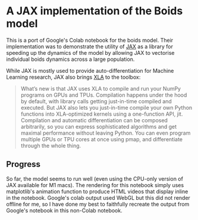 # A JAX implementation of the Boids model

This is a port of Google's Colab notebook for the boids model. Their implementation was to demonstrate the utility of [JAX](https://github.com/google/jax) as a library for speeding up the dynamics of the model by allowing JAX to vectorise individual boids dynamics across a large population.

While JAX is mostly used to provide auto-differentiation for Machine Learning research, JAX also brings [XLA](https://www.tensorflow.org/xla) to the toolbox:
> What’s new is that JAX uses XLA to compile and run your NumPy programs on GPUs and TPUs. Compilation happens under the hood by default, with library calls getting just-in-time compiled and executed. But JAX also lets you just-in-time compile your own Python functions into XLA-optimized kernels using a one-function API, jit. Compilation and automatic differentiation can be composed arbitrarily, so you can express sophisticated algorithms and get maximal performance without leaving Python. You can even program multiple GPUs or TPU cores at once using pmap, and differentiate through the whole thing.

## Progress

So far, the model seems to run well (even using the CPU-only version of JAX available for M1 macs). The rendering for this notebook simply uses matplotlib's animation function to produce HTML videos that display inline in the notebook. Google's colab output used WebGL but this did not render offline for me, so I have done my best to faithfully recreate the output from Google's notebook in this non-Colab notebook.